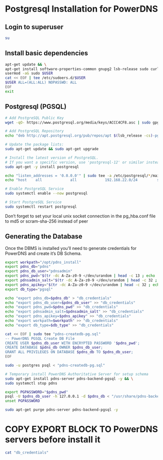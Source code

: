 # Postgresql Installation for PowerDNS

## Login to superuser
```bash
su
```

## Install basic dependencies
```bash
apt-get update && \
apt-get install software-properties-common gnupg2 lsb-release sudo curl -y
usermod -aG sudo $USER
cat << EOF | tee /etc/sudoers.d/$USER
$USER ALL=(ALL:ALL) NOPASSWD: ALL
EOF
exit
```

## Postgresql (PGSQL) 
```bash
# Add PostgreSQL Public Key
wget -qO- https://www.postgresql.org/media/keys/ACCC4CF8.asc | sudo gpg --dearmor --output /etc/apt/trusted.gpg.d/postgresql.gpg

# Add PostgreSQL Repository
echo "deb http://apt.postgresql.org/pub/repos/apt $(lsb_release -cs)-pgdg main" | sudo tee /etc/apt/sources.list.d/pgdg.list

# Update the package lists:
sudo apt-get update && sudo apt-get upgrade

# Install the latest version of PostgreSQL.
# If you want a specific version, use 'postgresql-12' or similar instead of 'postgresql':
sudo apt-get -y install postgresql

echo "listen_addresses = '0.0.0.0'" | sudo tee -a /etc/postgresql/*/main/postgresql.conf
echo "host    all             all             192.168.22.0/24         scram-sha-256" | sudo tee -a /etc/postgresql/*/main/pg_hba.conf

# Enable PostgreSQL Service
sudo systemctl enable --now postgresql

# Start PostgreSQL Service
sudo systemctl restart postgresql
```

Don’t forget to set your local unix socket connection in the pg_hba.conf file to md5 or scram-sha-256 instead of peer


## Generating the Database 

Once the DBMS is installed you’ll need to generate credentials for PowerDNS and create it’s DB Schema.

```bash
export workpath="/opt/pdns_install"
export pdns_db="pdns"
export pdns_db_user="pdnsadmin"
export pdns_pwd="$(tr -dc A-Za-z0-9 </dev/urandom | head -c 13 ; echo '')"
export pdnsadmin_salt="$(tr -dc A-Za-z0-9 </dev/urandom | head -c 32 ; echo '')"
export pdns_apikey="$(tr -dc A-Za-z0-9 </dev/urandom | head -c 32 ; echo '')"
export db_type="pgsql"

echo "export pdns_db=$pdns_db" > "db_credentials"
echo "export pdns_db_user=$pdns_db_user" >> "db_credentials"
echo "export pdns_pwd=$pdns_pwd" >> "db_credentials"
echo "export pdnsadmin_salt=$pdnsadmin_salt" >> "db_credentials"
echo "export pdns_apikey=$pdns_apikey" >> "db_credentials"
echo "export workpath=$workpath" >> "db_credentials"
echo "export db_type=$db_type" >> "db_credentials"
```

```bash
cat << EOF | sudo tee "pdns-createdb-pg.sql"
-- PowerDNS PGSQL Create DB File
CREATE USER $pdns_db_user WITH ENCRYPTED PASSWORD '$pdns_pwd';
CREATE DATABASE $pdns_db OWNER $pdns_db_user;
GRANT ALL PRIVILEGES ON DATABASE $pdns_db TO $pdns_db_user;
EOF

sudo -u postgres psql < "pdns-createdb-pg.sql"
```

```bash
# Temporary install PowerDNS Authoritative Server for setup schema
sudo apt-get install pdns-server pdns-backend-pgsql -y && \
sudo systemctl stop pdns

export PGPASSWORD="$pdns_pwd"
psql -U $pdns_db_user -h 127.0.0.1 -d $pdns_db < "/usr/share/pdns-backend-$db_type/schema/schema.$db_type.sql"
unset PGPASSWORD

sudo apt-get purge pdns-server pdns-backend-pgsql -y
```

# COPY EXPORT BLOCK TO PowerDNS servers before install it
```bash
cat "db_credentials"
```
